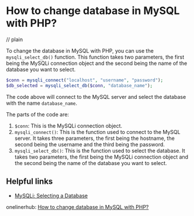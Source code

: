 # How to change database in MySQL with PHP?
// plain

To change the database in MySQL with PHP, you can use the `mysqli_select_db()` function. This function takes two parameters, the first being the MySQLi connection object and the second being the name of the database you want to select.

```php
$conn = mysqli_connect("localhost", "username", "password");
$db_selected = mysqli_select_db($conn, "database_name");
```

The code above will connect to the MySQL server and select the database with the name `database_name`.

The parts of the code are:

1. `$conn`: This is the MySQLi connection object.
2. `mysqli_connect()`: This is the function used to connect to the MySQL server. It takes three parameters, the first being the hostname, the second being the username and the third being the password.
3. `mysqli_select_db()`: This is the function used to select the database. It takes two parameters, the first being the MySQLi connection object and the second being the name of the database you want to select.

## Helpful links

- [MySQLi: Selecting a Database](https://www.w3schools.com/php/func_mysqli_select_db.asp)

onelinerhub: [How to change database in MySQL with PHP?](https://onelinerhub.com/php-mysql/how-to-change-database-in-mysql-with-php)